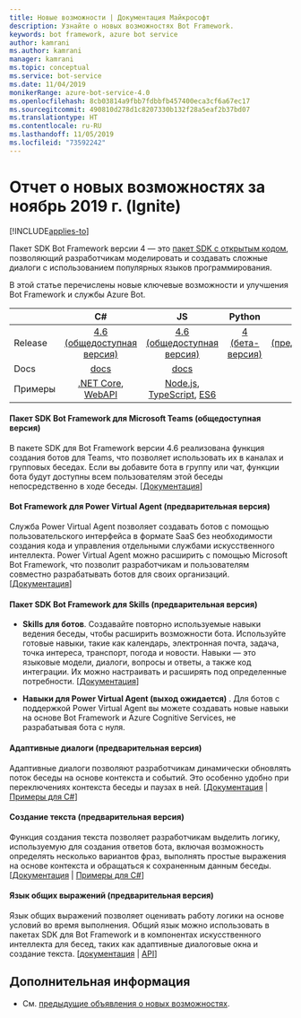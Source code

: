```yaml
---
title: Новые возможности | Документация Майкрософт
description: Узнайте о новых возможностях Bot Framework.
keywords: bot framework, azure bot service
author: kamrani
ms.author: kamrani
manager: kamrani
ms.topic: conceptual
ms.service: bot-service
ms.date: 11/04/2019
monikerRange: azure-bot-service-4.0
ms.openlocfilehash: 8cb03814a9fbb7fdbbfb457400eca3cf6a67ec17
ms.sourcegitcommit: 490810d278d1c8207330b132f28a5eaf2b37bd07
ms.translationtype: HT
ms.contentlocale: ru-RU
ms.lasthandoff: 11/05/2019
ms.locfileid: "73592242"
---
```

# <a name="whats-new-november-2019-ignite"></a>Отчет о новых возможностях за ноябрь 2019 г. (Ignite)

[!INCLUDE[applies-to](includes/applies-to.md)]

Пакет SDK Bot Framework версии 4 — это [пакет SDK с открытым кодом](https://github.com/microsoft/botframework-sdk/#readme), позволяющий разработчикам моделировать и создавать сложные диалоги с использованием популярных языков программирования.

В этой статье перечислены новые ключевые возможности и улучшения Bot Framework и службы Azure Bot.


|   | C#  | JS  | Python |  Java | 
|---|:---:|:---:|:------:|:-----:|
|Release |[4.6 (общедоступная версия)][1] | [4.6 (общедоступная версия)][2] | [4 (бета-версия)][3] | [3 (предварительная версия)][3a]|
|Docs | [docs][5] |[docs][5] |  | |
|Примеры |[.NET Core][6], [WebAPI][10] |[Node.js][7], [TypeScript][8], [ES6][9]  | | | 


[1]:https://github.com/Microsoft/botbuilder-dotnet/#packages
[2]:https://github.com/Microsoft/botbuilder-js#packages
[3]:https://github.com/Microsoft/botbuilder-python#packages
[3a]:https://github.com/Microsoft/botbuilder-java#packages
[5]:https://docs.microsoft.com/azure/bot-service/?view=azure-bot-service-4.0
[6]:https://github.com/Microsoft/BotBuilder-Samples/tree/master/samples/csharp_dotnetcore
[7]:https://github.com/Microsoft/BotBuilder-Samples/tree/master/samples/javascript_nodejs
[8]:https://github.com/Microsoft/BotBuilder-Samples/tree/master/samples/typescript_nodejs
[9]:https://github.com/Microsoft/BotBuilder-Samples/tree/master/samples/javascript_es6
[10]:https://github.com/Microsoft/BotBuilder-Samples/tree/master/samples/csharp_webapi

#### <a name="bot-framework-sdk-for-microsoft-teams-ga"></a>Пакет SDK Bot Framework для Microsoft Teams (общедоступная версия)
В пакете SDK для Bot Framework версии 4.6 реализована функция создания ботов для Teams, что позволяет использовать их в каналах и групповых беседах. Если вы добавите бота в группу или чат, функции бота будут доступны всем пользователям этой беседы непосредственно в ходе беседы.  [[Документация](https://docs.microsoft.com/azure/bot-service/bot-builder-basics-teams)]

#### <a name="bot-framework-for-power-virtual-agent-preview"></a>Bot Framework для Power Virtual Agent (предварительная версия)

Служба Power Virtual Agent позволяет создавать ботов с помощью пользовательского интерфейса в формате SaaS без необходимости создания кода и управления отдельными службами искусственного интеллекта. Power Virtual Agent можно расширить с помощью Microsoft Bot Framework, что позволит разработчикам и пользователям совместно разрабатывать ботов для своих организаций. [[Документация](https://docs.microsoft.com/dynamics365/ai/customer-service-virtual-agent/overview)]


#### <a name="bot-framework-sdk-for-skills-preview"></a>Пакет SDK Bot Framework для Skills (предварительная версия)

- **Skills для ботов**. Создавайте повторно используемые навыки ведения беседы, чтобы расширить возможности бота. Используйте готовые навыки, такие как календарь, электронная почта, задача, точка интереса, транспорт, погода и новости. Навыки — это языковые модели, диалоги, вопросы и ответы, а также код интеграции. Их можно настраивать и расширять под определенные потребности. [[Документация](https://microsoft.github.io/botframework-solutions/overview/skills/)]

- **Навыки для Power Virtual Agent (выход ожидается)** . Для ботов с поддержкой Power Virtual Agent вы можете создавать новые навыки на основе Bot Framework и Azure Cognitive Services, не разрабатывая бота с нуля. 

#### <a name="adaptive-dialogs-preview"></a>Адаптивные диалоги (предварительная версия)
Адаптивные диалоги позволяют разработчикам динамически обновлять поток беседы на основе контекста и событий. Это особенно удобно при переключениях контекста беседы и паузах в ней. [[Документация][48] | [Примеры для C#][49]] 

#### <a name="language-generation-preview"></a>Создание текста (предварительная версия)
Функция создания текста позволяет разработчикам выделить логику, используемую для создания ответов бота, включая возможность определять несколько вариантов фраз, выполнять простые выражения на основе контекста и обращаться к сохраненным данным беседы. [[Документация][44] | [Примеры для C#][45]]

#### <a name="common-expression-language-preview"></a>Язык общих выражений (предварительная версия)
Язык общих выражений позволяет оценивать работу логики на основе условий во время выполнения. Общий язык можно использовать в пакетах SDK для Bot Framework и в компонентах искусственного интеллекта для бесед, таких как адаптивные диалоговые окна и создание текста. [[документация][40] | [API][41]]


[40]:https://github.com/Microsoft/BotBuilder-Samples/tree/master/experimental/common-expression-language#readme
[41]:https://github.com/Microsoft/BotBuilder-Samples/blob/master/experimental/common-expression-language/api-reference.md
[43]:https://github.com/Microsoft/BotBuilder-Samples/tree/master/experimental/language-generation#readme
[44]:https://github.com/Microsoft/BotBuilder-Samples/tree/master/experimental/language-generation/docs
[45]:https://github.com/Microsoft/BotBuilder-Samples/tree/master/experimental/language-generation/csharp_dotnetcore
[46]:https://github.com/Microsoft/BotBuilder-Samples/tree/master/experimental/language-generation/javascript_nodejs/13.core-bot
[47]:https://github.com/Microsoft/BotBuilder-Samples/tree/master/experimental/adaptive-dialog#readme
[48]:https://github.com/Microsoft/BotBuilder-Samples/tree/master/experimental/adaptive-dialog/docs
[49]:https://github.com/Microsoft/BotBuilder-Samples/tree/master/experimental/adaptive-dialog/csharp_dotnetcore
[50]:https://github.com/Microsoft/BotBuilder-Samples/tree/master/experimental/adaptive-dialog/declarative

## <a name="additional-information"></a>Дополнительная информация
- См. [предыдущие объявления о новых возможностях](what-is-new-archive.md).
